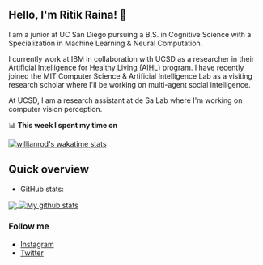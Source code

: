 ## Hello, I'm Ritik Raina! 👋

I am a junior at UC San Diego pursuing a B.S. in Cognitive Science with a Specialization in Machine Learning & Neural Computation. 

I currently work at IBM in collaboration with UCSD as a researcher in their Artificial Intelligence for Healthy Living (AIHL) program. I have recently joined the MIT Computer Science & Artificial Intelligence Lab as a visiting research scholar where I'll be working on multi-agent social intelligence. 

At UCSD, I am a research assistant at de Sa Lab where I'm working on computer vision perception.

📊 **This week I spent my time on** 

[![willianrod's wakatime stats](https://github-readme-stats.vercel.app/api/wakatime?username=rainarit)](https://github.com/anuraghazra/github-readme-stats)

## Quick overview
* GitHub stats:  
<a href="https://github.com/anuraghazra/github-readme-stats">
  <!-- Change the `github-readme-stats.anuraghazra1.vercel.app` to `github-readme-stats.vercel.app`  -->
  <img align="center" src="https://github-readme-stats.vercel.app/api/top-langs/?username=rainarit&langs_count=8" />
</a>
<a href="https://github.com/anuraghazra/github-readme-stats">
  <img align="center" src="https://github-readme-stats.anuraghazra1.vercel.app/api?username=rainarit&show_icons=true&line_height=27&include_all_commits=true" alt="My github stats" />
</a>  

### Follow me

- [Instagram](https://www.instagram.com/ross.ritik/)
- [Twitter](https://twitter.com/ritik_r)
